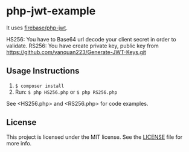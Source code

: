 # php-jwt-example

It uses [firebase/php-jwt](https://github.com/firebase/php-jwt).

HS256: You have to Base64 url decode your client secret in order to validate.
RS256: You have create private key, public key from https://github.com/vanquan223/Generate-JWT-Keys.git 
## Usage Instructions

1. `$ composer install`
2. Run: `$ php HS256.php` or `$ php RS256.php`

See <HS256.php> and <RS256.php> for code examples.

## License

This project is licensed under the MIT license. See the [LICENSE](LICENSE) file for more info.
